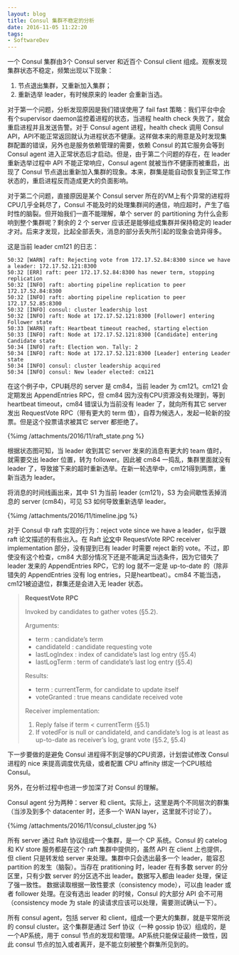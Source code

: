 ```yaml
---
layout: blog
title: Consul 集群不稳定的分析
date: 2016-11-05 11:22:20
tags:
- SoftwareDev
---
```


一个 Consul 集群由3个 Consul server 和近百个 Consul client 组成。观察发现集群状态不稳定，频繁出现以下现象：

1. 节点退出集群，又重新加入集群；
2. 重新选举 leader，有时候原来的 leader 会重新当选。

<!-- more -->

对于第一个问题，分析发现原因是我们错误使用了 fail fast 策略：我们平台中会有个supervisor daemon监控着进程的状态，当进程 health check 失败了，就会重启进程并且发送告警。对于 Consul agent 进程，health check 调用 Consul API，API不能正常返回就认为进程状态不健康。这样做本来的用意是及时发现集群配置的错误，另外也是服务依赖管理的需要，依赖 Consul 的其它服务会等到 Consul agent 进入正常状态后才启动。但是，由于第二个问题的存在，在 leader 重新选举过程中 API 不能正常响应，Consul agent 就被当作不健康而被重启，出现了 Consul 节点退出重新加入集群的现象。本来，群集是能自动恢复到正常工作状态的，重启进程反而造成更大的负面影响。

对于第二个问题，直接原因是某个 Consul server 所在的VM上有个异常的进程将CPU几乎全耗尽了，Consul 不能及时的处理集群间的通信，响应超时，产生了临时性的脑裂。但开始我们一直不能理解，单个 server 的 partitioning 为什么会影响到整个集群呢？剩余的 2 个 server 应该还是能够组成集群并保持稳定的 leader 才对。后来才发现，比起全部丢失，消息的部分丢失所引起的现象会诡异得多。

这是当前 leader cm121 的日志：

```log
50:32 [WARN] raft: Rejecting vote from 172.17.52.84:8300 since we have a leader: 172.17.52.121:8300
50:32 [ERR] raft: peer 172.17.52.84:8300 has newer term, stopping replication
50:32 [INFO] raft: aborting pipeline replication to peer 172.17.52.84:8300
50:32 [INFO] raft: aborting pipeline replication to peer 172.17.52.85:8300
50:32 [INFO] consul: cluster leadership lost
50:32 [INFO] raft: Node at 172.17.52.121:8300 [Follower] entering Follower state
50:33 [WARN] raft: Heartbeat timeout reached, starting election
50:33 [INFO] raft: Node at 172.17.52.121:8300 [Candidate] entering Candidate state
50:34 [INFO] raft: Election won. Tally: 2
50:34 [INFO] raft: Node at 172.17.52.121:8300 [Leader] entering Leader state
50:34 [INFO] consul: cluster leadership acquired
50:34 [INFO] consul: New leader elected: cm121
```

在这个例子中，CPU耗尽的 server 是 cm84，当前 leader 为 cm121。cm121 会定期发出 AppendEntries RPC，但 cm84 因为没有CPU资源没有处理到，等到 heartbeat timeout，cm84 错误认为当前没有 leader 了，就向所有其它 server 发出 RequestVote RPC（带有更大的 term 值），自荐为候选人，发起一轮新的投票。但是这个投票请求被其它 server 都拒绝了。

{%img /attachments/2016/11/raft_state.png %}

根据状态图可知，当 leader 收到其它 server 发来的消息有更大的 team 值时，就需要交出 leader 位置，转为 follower。因此被 cm84 一捣乱，集群里面就没有 leader 了，导致接下来的超时重新选举。在新一轮选举中，cm121得到两票，重新当选为 leader。

将消息的时间线画出来，其中 S1 为当前 leader (cm121)，S3 为会间歇性丢掉消息的 server (cm84)，可见 S3 如何导致重新选举 leader。

{%img /attachments/2016/11/timeline.jpg %}

对于 Consul 中 raft 实现的行为：reject vote since we have a leader，似乎跟 raft 论文描述的有些出入。在 Raft [论文](https://raft.github.io/raft.pdf)中 RequestVote RPC receiver implementation 部分，没有提到已有 leader 时需要 reject 新的 vote。不过，即使没有这个检查，cm84 大部分情况下还是不能满足当选条件，因为它错失了 leader 发来的 AppendEntries RPC，它的 log 就不一定是 up-to-date 的（除非错失的 AppendEntries 没有 log entries，只是heartbeat）。cm84 不能当选，cm121被迫退位，群集还是会进入无 leader 状态。

> **RequestVote RPC**
>
> Invoked by candidates to gather votes (§5.2).
>
>
> Arguments:
>
> - term : candidate’s term
> - candidateId : candidate requesting vote
> - lastLogIndex : index of candidate’s last log entry (§5.4)
> - lastLogTerm : term of candidate’s last log entry (§5.4)
>
>
>
> Results:
>
> - term : currentTerm, for candidate to update itself
> - voteGranted : true means candidate received vote
>
>
>
> Receiver implementation:
>
> 1. Reply false if term < currentTerm (§5.1)
> 2. If votedFor is null or candidateId, and candidate’s log is at
>    least as up-to-date as receiver’s log, grant vote (§5.2, §5.4)

下一步要做的是避免 Consul 进程得不到足够的CPU资源，计划尝试修改 Consul 进程的 nice 来提高调度优先级，或者配置 CPU affinity 绑定一个CPU核给 Consul。

另外，在分析过程中也进一步加深了对 Consul 的理解。

Consul agent 分为两种：server 和 client。实际上，这里是两个不同层次的群集（当涉及到多个 datacenter 时，还多一个 WAN layer，这里就不讨论了）。

{%img /attachments/2016/11/consul_cluster.jpg %}

所有 server 通过 Raft 协议组成一个集群，是一个 CP 系统。Consul 的 catelog 和 KV store 服务都是在这个 raft 集群中提供的，虽然 API 在 client 上也提供，但 client 只是转发给 server 来处理。集群中只会选出最多一个 leader，能容忍 partition 的发生（脑裂）。当存在 pratitioning 时，leader 在有多数 server 的分区里，只有少数 server 的分区选不出 leader。数据写入都由 leader 处理，保证了强一致性。 数据读取根据一致性要求（consistency mode），可以由 leader 或者 follower 处理。在没有选出 leader 的时候，Consul 的大部分 API 会不可用（consistency mode 为 stale 的读请求应该可以处理，需要测试确认一下）。

所有 consul agent，包括 server 和 client，组成一个更大的集群，就是平常所说的 consul cluster。这个集群是通过 Serf 协议（一种 gossip 协议）组成的，是一个AP系统，用于 consul 节点的发现和管理。AP系统只能保证最终一致性，因此 consul 节点的加入或者离开，是不能立刻被整个群集所见到的。

